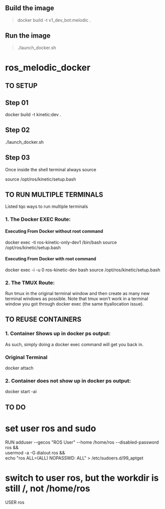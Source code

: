 
## Build the image

>docker build -t v1_dev_bot:melodic .

## Run the image
>./launch_docker.sh


 # ros_melodic_docker

## TO SETUP

## Step 01

docker build -t kinetic:dev .


## Step 02

./launch_docker.sh

## Step 03

Once inside the shell terminal always source 

source /opt/ros/kinetic/setup.bash

## TO RUN MULTIPLE TERMINALS

Listed tqo ways to run multiple terminals

### 1. The Docker EXEC Route:

#### Executing From Docker without root command

docker exec -ti ros-kinetic-only-dev1 /bin/bash
source /opt/ros/kinetic/setup.bash

#### Executing From Docker with root command

docker exec -i -u 0 ros-kinetic-dev bash
source /opt/ros/kinetic/setup.bash

### 2. The TMUX Route:

Run tmux in the original terminal window and then create as many new terminal windows as possible. Note that tmux won’t work in a terminal window you got through docker exec (the same ttyallocation issue).

## TO REUSE CONTAINERS

### 1. Container Shows up in docker ps output:

As such, simply doing a docker exec command will get you back in.

### Original Terminal 

docker attach <container name>

### 2. Container does not show up in docker ps output:

docker start -ai <container name>

## TO DO

# set user ros and sudo
RUN adduser --gecos "ROS User" --home /home/ros --disabled-password ros && \
    usermod -a -G dialout ros && \
    echo "ros ALL=(ALL) NOPASSWD: ALL" > /etc/sudoers.d/99_aptget

# switch to user ros, but the workdir is still /, not /home/ros
USER ros
